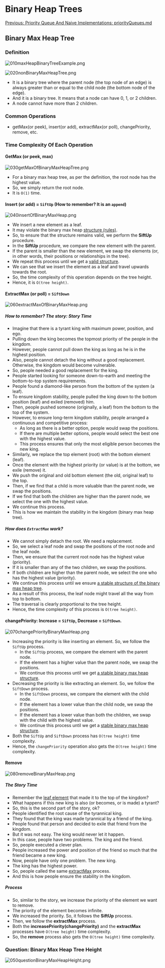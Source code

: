 # Binary Heap Trees

[Previous: Priority Queue And Naive Implementations: priorityQueues.md](../section01priorityQueuesIntroduction/priorityQueues.md)

## Binary Max Heap Tree

### Definition

![010maxHeapBinaryTreeExample.png](../../../../../../assets/images/dataStructures/ucSanDiego/module03priorityQueuesHeapsDisjointSets/010maxHeapBinaryTreeExample.png)

![020nonBinaryMaxHeapTree.png](../../../../../../assets/images/dataStructures/ucSanDiego/module03priorityQueuesHeapsDisjointSets/020nonBinaryMaxHeapTree.png)

* It is a binary tree where the parent node (the top node of an edge) is always greater than or equal to the child 
  node (the bottom node of the edge).
* And it is a binary tree. It means that a node can have 0, 1, or 2 children.
* A node cannot have more than 2 children.

### Common Operations

* getMax(or peek), insert(or add), extractMax(or poll), changePriority, remove, etc.

### Time Complexity Of Each Operation

#### GetMax (or peek, max)

![030getMaxOfBinaryMaxHeapTree.png](../../../../../../assets/images/dataStructures/ucSanDiego/module03priorityQueuesHeapsDisjointSets/030getMaxOfBinaryMaxHeapTree.png)

* For a binary max heap tree, as per the definition, the root node has the highest value.
* So, we simply return the root node.
* It is `O(1)` time.

#### Insert (or add) = `SiftUp` (How to remember? It is an `append`)

![040insertOfBinaryMaxHeap.png](../../../../../../assets/images/dataStructures/ucSanDiego/module03priorityQueuesHeapsDisjointSets/040insertOfBinaryMaxHeap.png)

* We insert a new element as a leaf.
* It may violate the binary max heap [structure (rules)](#definition).
* So, to ensure that the structure remains valid, we perform the **SiftUp** procedure.
* In the **SiftUp** procedure, we compare the new element with the parent.
* If the parent is smaller than the new element, we swap the elements (or, in other words, their positions or 
  relationships in the tree).
* We repeat this process until we get a [valid structure](#definition).
* We can see that we insert the element as a leaf and travel upwards towards the root.
* So, the time complexity of this operation depends on the tree height.
* Hence, it is `O(tree height)`.

#### ExtractMax (or poll) = `SiftDown` 

![060extractMaxOfBinaryMaxHeap.png](../../../../../../assets/images/dataStructures/ucSanDiego/module03priorityQueuesHeapsDisjointSets/060extractMaxOfBinaryMaxHeap.png)

##### How to remember? The story: Story Time

* Imagine that there is a tyrant king with maximum power, position, and ego.
* Pulling down the king becomes the topmost priority of the people in the kingdom.
* However, people cannot pull down the king as long as he is in the highest position.
* Also, people cannot detach the king without a good replacement. Otherwise, the kingdom would become vulnerable.
* So, people needed a good replacement for the king. 
* People started looking for someone down-to-earth and meeting the bottom-to-top system requirements.
* People found a diamond-like person from the bottom of the system (a leaf).
* To ensure kingdom stability, people pulled the king down to the bottom position (leaf) and exiled (removed) him. 
* Then, people pushed someone (originally, a leaf) from the bottom to the top of the system.
* However, to ensure long-term kingdom stability, people arranged a continuous and competitive process:
  * As long as there is a better option, people would swap the positions.
  * If there are multiple better options, people would select the best one with the highest value.
  * This process ensures that only the most eligible person becomes the new king. 
* Similarly, we replace the top element (root) with the bottom element (leaf).
* Once the element with the highest priority (or value) is at the bottom, we exile (remove) it.
* We push the original and old bottom element (the old, original leaf) to the top.
* Then, if we find that a child is more valuable than the parent node, we swap the positions. 
* If we find that both the children are higher than the parent node, we select the one with the highest value.
* We continue this process.
* This is how we maintain the stability in the kingdom (binary max heap tree).

##### How does `ExtractMax` work?

* We cannot simply detach the root. We need a replacement.
* So, we select a leaf node and swap the positions of the root node and the leaf node.
* Then, we ensure that the current root node has the highest value (priority).
* If it is smaller than any of the two children, we swap the positions.
* If both children are higher than the parent node, we select the one who has the highest value (priority).
* We continue this process until we ensure [a stable structure of the binary max heap tree](#definition).
* As a result of this process, the leaf node might travel all the way from top to bottom.
* The traversal is clearly proportional to the tree height.
* Hence, the time complexity of this process is `O(tree height)`.

#### changePriority: Increase = `SiftUp`, Decrease = `SiftDown`.

![070changePriorityBinaryMaxHeap.png](../../../../../../assets/images/dataStructures/ucSanDiego/module03priorityQueuesHeapsDisjointSets/070changePriorityBinaryMaxHeap.png)

* Increasing the priority is like inserting an element. So, we follow the `SiftUp` process.
  * In the `SiftUp` process, we compare the element with the parent node.
  * If the element has a higher value than the parent node, we swap the positions.
  * We continue this process until we get [a stable binary max heap structure](#definition).
* Decreasing the priority is like extracting an element. So, we follow the `SiftDown` process.
  * In the `SiftDown` process, we compare the element with the child node.
  * If the element has a lower value than the child node, we swap the positions.
  * If the element has a lower value than both the children, we swap with the child with the highest value.
  * We continue this process until we get a [stable binary max heap structure](#definition).
* Both the `SiftUp` and `SiftDown` process has `O(tree height)` time complexity.
* Hence, the `changePriority` operation also gets the `O(tree height)` time complexity. 

#### Remove

![080removeBinaryMaxHeap.png](../../../../../../assets/images/dataStructures/ucSanDiego/module03priorityQueuesHeapsDisjointSets/080removeBinaryMaxHeap.png)

##### The Story Time

* Remember the [leaf element](#extractmax-or-poll--siftdown-) that made it to the top of the kingdom?
* What happens if this new king is also (or becomes, or is made) a tyrant? 
* So, this is the second part of the story, ok?
* People identified the root cause of the tyrannical king.
* They found that the king was made tyrannical by a friend of the king.
* People found that person and decided to exile that friend from the kingdom.
* But it was not easy. The king would never let it happen.
* In this case, people have two problems. The king and the friend.
* So, people executed a clever plan.
* People increased the power and position of the friend so much that the friend became a new king.
* Now, people have only one problem. The new king.
* The king has the highest power.
* So, people called the same [extractMax](#extractmax-or-poll--siftdown-) process.
* And this is how people ensure the stability in the kingdom.

##### Process

* So, similar to the story, we increase the priority of the element we want to remove.
* The priority of the element becomes infinite.
* We increased the priority. So, it follows the **SiftUp** process.
* Then, we follow the **extractMax** process.
* Both the **increasePriority(changePriority)** and the **extractMax** processes have `O(tree height)` time complexity.
* So, the **remove** process also gets the `O(tree height)` time complexity.

### Question: Binary Max Heap Tree Height

![050questionBinaryMaxHeapHeight.png](../../../../../../assets/images/dataStructures/ucSanDiego/module03priorityQueuesHeapsDisjointSets/050questionBinaryMaxHeapHeight.png)